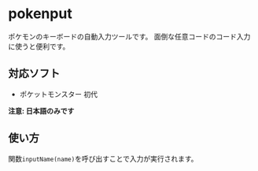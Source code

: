 # pokenput
ポケモンのキーボードの自動入力ツールです。
面倒な任意コードのコード入力に使うと便利です。

## 対応ソフト
- ポケットモンスター 初代

**注意: 日本語のみです**

## 使い方
関数`inputName(name)`を呼び出すことで入力が実行されます。